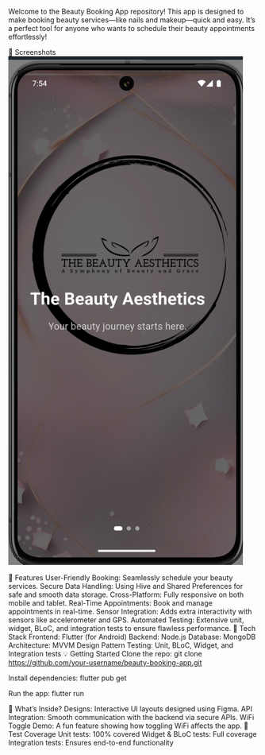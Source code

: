Welcome to the Beauty Booking App repository! This app is designed to make booking beauty services—like nails and makeup—quick and easy. It’s a perfect tool for anyone who wants to schedule their beauty appointments effortlessly!

📱 Screenshots
![Alt image](https://github.com/sujina21/Beauty-Booking-Android-Application/blob/master/assets/images/1.png)



🚀 Features
User-Friendly Booking: Seamlessly schedule your beauty services.
Secure Data Handling: Using Hive and Shared Preferences for safe and smooth data storage.
Cross-Platform: Fully responsive on both mobile and tablet.
Real-Time Appointments: Book and manage appointments in real-time.
Sensor Integration: Adds extra interactivity with sensors like accelerometer and GPS.
Automated Testing: Extensive unit, widget, BLoC, and integration tests to ensure flawless performance.
🔧 Tech Stack
Frontend: Flutter (for Android)
Backend: Node.js
Database: MongoDB
Architecture: MVVM Design Pattern
Testing: Unit, BLoC, Widget, and Integration tests
💡 Getting Started
Clone the repo:
git clone https://github.com/your-username/beauty-booking-app.git

Install dependencies:
flutter pub get

Run the app:
flutter run

📝 What’s Inside?
Designs: Interactive UI layouts designed using Figma.
API Integration: Smooth communication with the backend via secure APIs.
WiFi Toggle Demo: A fun feature showing how toggling WiFi affects the app.
🌟 Test Coverage
Unit tests: 100% covered
Widget & BLoC tests: Full coverage
Integration tests: Ensures end-to-end functionality

